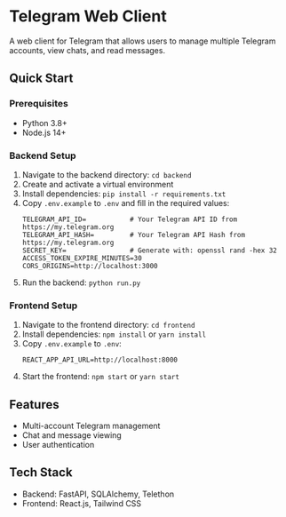 # Telegram Web Client

A web client for Telegram that allows users to manage multiple Telegram accounts, view chats, and read messages.

## Quick Start

### Prerequisites
- Python 3.8+
- Node.js 14+

### Backend Setup
1. Navigate to the backend directory: `cd backend`
2. Create and activate a virtual environment
3. Install dependencies: `pip install -r requirements.txt`
4. Copy `.env.example` to `.env` and fill in the required values:
   ```
   TELEGRAM_API_ID=           # Your Telegram API ID from https://my.telegram.org
   TELEGRAM_API_HASH=         # Your Telegram API Hash from https://my.telegram.org
   SECRET_KEY=                # Generate with: openssl rand -hex 32
   ACCESS_TOKEN_EXPIRE_MINUTES=30
   CORS_ORIGINS=http://localhost:3000
   ```
5. Run the backend: `python run.py`

### Frontend Setup
1. Navigate to the frontend directory: `cd frontend`
2. Install dependencies: `npm install` or `yarn install`
3. Copy `.env.example` to `.env`:
   ```
   REACT_APP_API_URL=http://localhost:8000
   ```
4. Start the frontend: `npm start` or `yarn start`

## Features
- Multi-account Telegram management
- Chat and message viewing
- User authentication

## Tech Stack
- Backend: FastAPI, SQLAlchemy, Telethon
- Frontend: React.js, Tailwind CSS
